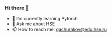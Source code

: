 ### Hi there 👋

- 🌱 I’m currently learning Pytorch
- 💬 Ask me about HSE
- 📫 How to reach me: gachurakov@edu.hse.ru

